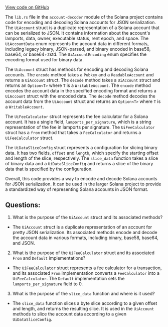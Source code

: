 
[View code on GitHub](https://github.com/solana-labs/solana/blob/master/account-decoder/src/lib.rs)

The `lib.rs` file in the `account-decoder` module of the Solana project contains code for encoding and decoding Solana accounts for JSON serialization. The `UiAccount` struct is a duplicate representation of a Solana account that can be serialized to JSON. It contains information about the account's lamports, data, owner, executable status, rent epoch, and space. The `UiAccountData` enum represents the account data in different formats, including legacy binary, JSON-parsed, and binary encoded in base58, base64, or base64+zstd. The `UiAccountEncoding` enum specifies the encoding format used for binary data.

The `UiAccount` struct has methods for encoding and decoding Solana accounts. The `encode` method takes a `Pubkey` and a `ReadableAccount` and returns a `UiAccount` struct. The `decode` method takes a `UiAccount` struct and returns an `Option<T>` where `T` is a `WritableAccount`. The `encode` method encodes the account data in the specified encoding format and returns a `UiAccount` struct with the encoded data. The `decode` method decodes the account data from the `UiAccount` struct and returns an `Option<T>` where `T` is a `WritableAccount`.

The `UiFeeCalculator` struct represents the fee calculator for a Solana account. It has a single field, `lamports_per_signature`, which is a string representation of the fee in lamports per signature. The `UiFeeCalculator` struct has a `from` method that takes a `FeeCalculator` and returns a `UiFeeCalculator` struct.

The `UiDataSliceConfig` struct represents a configuration for slicing binary data. It has two fields, `offset` and `length`, which specify the starting offset and length of the slice, respectively. The `slice_data` function takes a slice of binary data and a `UiDataSliceConfig` and returns a slice of the binary data that is specified by the configuration.

Overall, this code provides a way to encode and decode Solana accounts for JSON serialization. It can be used in the larger Solana project to provide a standardized way of representing Solana accounts in JSON format.
## Questions: 
 1. What is the purpose of the `UiAccount` struct and its associated methods?
- The `UiAccount` struct is a duplicate representation of an account for pretty JSON serialization. Its associated methods encode and decode the account data in various formats, including binary, base58, base64, and JSON.

2. What is the purpose of the `UiFeeCalculator` struct and its associated `From` and `Default` implementations?
- The `UiFeeCalculator` struct represents a fee calculator for a transaction, and its associated `From` implementation converts a `FeeCalculator` into a `UiFeeCalculator`. The `Default` implementation sets the `lamports_per_signature` field to 0.

3. What is the purpose of the `slice_data` function and where is it used?
- The `slice_data` function slices a byte slice according to a given offset and length, and returns the resulting slice. It is used in the `UiAccount` methods to slice the account data according to a given `UiDataSliceConfig`.